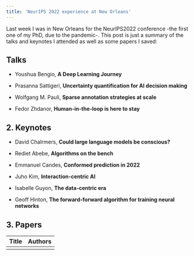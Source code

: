 ```yaml
---
title: 'NeurIPS 2022 experience at New Orleans'
---
```


Last week I was in New Orleans for the NeurIPS2022 conference -the first one of my PhD, due to the pandemic-. This post is just a summary of the talks and keynotes I attended as well as some papers I saved:

## Talks
* Youshua Bengio, **A Deep Learning Journey**

* Prasanna Sattigeri, **Uncertainty quantification for AI decision making**

* Wolfgang M. Pauli, **Sparse annotation strategies at scale**

* Fedor Zhdanor, **Human-in-the-loop is here to stay**


## 2. Keynotes

* David Chalrmers, **Could large language models be conscious?**

* Rediet Abebe, **Algorithms on the bench**

* Emmanuel Candes, **Conformed prediction in 2022**

* Juho Kim, **Interaction-centric AI**

* Isabelle Guyon, **The data-centric era**

* Geoff Hinton, **The forward-forward algorithm for training neural networks**


## 3. Papers

|**Title** | **Authors** |
|-----------------------------|:-----------------:|
| | |


